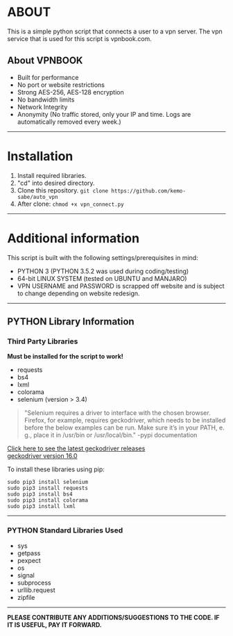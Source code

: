 # ABOUT
This is a simple python script that connects a user to a vpn server. The vpn service that is used for this script is vpnbook.com. 

## About VPNBOOK

- Built for performance
- No port or website restrictions
- Strong AES-256, AES-128 encryption
- No bandwidth limits
- Network Integrity
- Anonymity (No traffic stored, only your IP and time. Logs are automatically removed every week.)

---

# Installation
1. Install required libraries.
2. "cd" into desired directory.
2. Clone this repository.
`git clone https://github.com/kemo-sabe/auto_vpn`
3. After clone:
`chmod +x vpn_connect.py`

---

# Additional information
This script is built with the following settings/prerequisites in mind:

- PYTHON 3 (PYTHON 3.5.2 was used during coding/testing)
- 64-bit LINUX SYSTEM (tested on UBUNTU and MANJARO)
- VPN USERNAME and PASSWORD is scrapped off website and is subject to change depending on website redesign.

---

## PYTHON Library Information

### Third Party Libraries 

**Must be installed for the script to work!**

- requests
- bs4
- lxml
- colorama
- selenium (version > 3.4)
>"Selenium requires a driver to interface with the chosen browser. Firefox, for example, requires geckodriver, which needs to be installed before the below examples can be run. Make sure it’s in your PATH, e. g., place it in /usr/bin or /usr/local/bin." -pypi documentation

[Click here to see the latest geckodriver releases](https://github.com/mozilla/geckodriver/releases)  
[geckodriver version 16.0](https://github.com/mozilla/geckodriver/releases/download/v0.16.0/geckodriver-v0.16.0-linux64.tar.gz)


To install these libraries using pip:

`sudo pip3 install selenium`  
`sudo pip3 install requests`  
`sudo pip3 install bs4`  
`sudo pip3 install colorama`  
`sudo pip3 install lxml`  

---

### PYTHON Standard Libraries Used

- sys
- getpass
- pexpect
- os
- signal
- subprocess
- urllib.request
- zipfile

---
	
**PLEASE CONTRIBUTE ANY ADDITIONS/SUGGESTIONS TO THE CODE. IF IT IS USEFUL, PAY IT FORWARD.**
